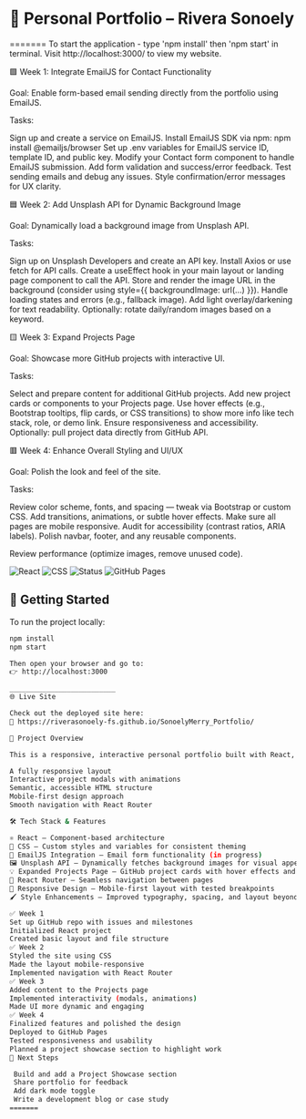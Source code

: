 
# 🎨 Personal Portfolio – Rivera Sonoely
=======
To start the application - type 'npm install' then 'npm start' in terminal.
Visit http://localhost:3000/ to view my website.

🟩 Week 1: Integrate EmailJS for Contact Functionality

Goal: Enable form-based email sending directly from the portfolio using EmailJS.

Tasks:

 Sign up and create a service on EmailJS.
 Install EmailJS SDK via npm:
npm install @emailjs/browser
 Set up .env variables for EmailJS service ID, template ID, and public key.
 Modify your Contact form component to handle EmailJS submission.
 Add form validation and success/error feedback.
 Test sending emails and debug any issues.
 Style confirmation/error messages for UX clarity.

🟦 Week 2: Add Unsplash API for Dynamic Background Image

Goal: Dynamically load a background image from Unsplash API.

Tasks:

 Sign up on Unsplash Developers and create an API key.
 Install Axios or use fetch for API calls.
 Create a useEffect hook in your main layout or landing page component to call the API.
 Store and render the image URL in the background (consider using style={{ backgroundImage: url(...) }}).
 Handle loading states and errors (e.g., fallback image).
 Add light overlay/darkening for text readability.
 Optionally: rotate daily/random images based on a keyword.

🟨 Week 3: Expand Projects Page

Goal: Showcase more GitHub projects with interactive UI.

Tasks:

 Select and prepare content for additional GitHub projects.
 Add new project cards or components to your Projects page.
 Use hover effects (e.g., Bootstrap tooltips, flip cards, or CSS transitions) to show more info like tech stack, role, or demo link.
 Ensure responsiveness and accessibility.
 Optionally: pull project data directly from GitHub API.

🟥 Week 4: Enhance Overall Styling and UI/UX

Goal: Polish the look and feel of the site.

Tasks:

 Review color scheme, fonts, and spacing — tweak via Bootstrap or custom CSS.
 Add transitions, animations, or subtle hover effects.
 Make sure all pages are mobile responsive.
 Audit for accessibility (contrast ratios, ARIA labels).
 Polish navbar, footer, and any reusable components.

 Review performance (optimize images, remove unused code).

![React](https://img.shields.io/badge/React-2025-blue?logo=react&logoColor=white)
![CSS](https://img.shields.io/badge/Styled_with-CSS-blueviolet)
![Status](https://img.shields.io/badge/Status-Deployed-success)
![GitHub Pages](https://img.shields.io/badge/Hosted_on-GitHub_Pages-green)

## 🚀 Getting Started

To run the project locally:

```bash
npm install
npm start

Then open your browser and go to:
👉 http://localhost:3000

__________________________
🌐 Live Site

Check out the deployed site here:
🔗 https://riverasonoely-fs.github.io/SonoelyMerry_Portfolio/

📁 Project Overview

This is a responsive, interactive personal portfolio built with React, styled with CSS, and deployed via GitHub Pages. The site includes:

A fully responsive layout
Interactive project modals with animations
Semantic, accessible HTML structure
Mobile-first design approach
Smooth navigation with React Router

🛠️ Tech Stack & Features

⚛️ React – Component-based architecture
🎨 CSS – Custom styles and variables for consistent theming
🔄 EmailJS Integration – Email form functionality (in progress)
🖼️ Unsplash API – Dynamically fetches background images for visual appeal
💡 Expanded Projects Page – GitHub project cards with hover effects and modals
🧪 React Router – Seamless navigation between pages
📱 Responsive Design – Mobile-first layout with tested breakpoints
🖌️ Style Enhancements – Improved typography, spacing, and layout beyond the original design plan

✅ Week 1
Set up GitHub repo with issues and milestones
Initialized React project
Created basic layout and file structure
✅ Week 2
Styled the site using CSS
Made the layout mobile-responsive
Implemented navigation with React Router
✅ Week 3
Added content to the Projects page
Implemented interactivity (modals, animations)
Made UI more dynamic and engaging
✅ Week 4
Finalized features and polished the design
Deployed to GitHub Pages
Tested responsiveness and usability
Planned a project showcase section to highlight work
📌 Next Steps

 Build and add a Project Showcase section
 Share portfolio for feedback
 Add dark mode toggle
 Write a development blog or case study
=======
